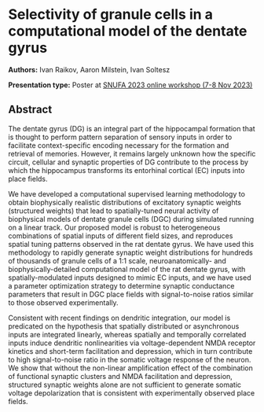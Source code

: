 # Selectivity of granule cells in a computational model of the dentate gyrus

**Authors:** Ivan Raikov, Aaron Milstein, Ivan Soltesz

**Presentation type:** Poster at [SNUFA 2023 online workshop (7-8 Nov 2023)](https://snufa.net/2023)

## Abstract

The dentate gyrus (DG) is an integral part of the hippocampal formation that is thought to perform pattern separation of sensory inputs in order to facilitate context-specific encoding necessary for the formation and retrieval of memories. However, it remains largely unknown how the specific circuit, cellular and synaptic properties of DG contribute to the process by which the hippocampus transforms its entorhinal cortical (EC) inputs into place fields.

We have developed a computational supervised learning methodology to obtain biophysically realistic distributions of excitatory synaptic weights (structured weights) that lead to spatially-tuned neural activity of biophysical models of dentate granule cells (DGC) during simulated running on a linear track. Our proposed model is robust to heterogeneous combinations of spatial inputs of different field sizes, and reproduces spatial tuning patterns observed in the rat dentate gyrus.  We have used this methodology to rapidly generate synaptic weight distributions for hundreds of thousands of granule cells of a 1:1 scale, neuroanatomically- and biophysically-detailed computational model of the rat dentate gyrus, with spatially-modulated inputs designed to mimic EC inputs, and we have used a parameter optimization strategy to determine synaptic conductance parameters that result in DGC place fields with signal-to-noise ratios similar to those observed experimentally.

Consistent with recent findings on dendritic integration, our model is predicated on the hypothesis that spatially distributed or asynchronous inputs are integrated linearly, whereas spatially and temporally correlated inputs induce dendritic nonlinearities via voltage-dependent NMDA receptor kinetics and short-term facilitation and depression, which in turn contribute to high signal-to-noise ratio in the somatic voltage response of the neuron.  We show that without the non-linear amplification effect of the combination of functional synaptic clusters and NMDA facilitation and depression, structured synaptic weights alone are not sufficient to generate somatic voltage depolarization that is consistent with experimentally observed place fields.
